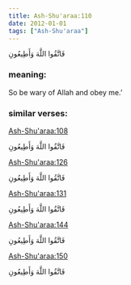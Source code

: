```yaml
---
title: Ash-Shu'araa:110
date: 2012-01-01
tags: ["Ash-Shu'araa"]
---
```

فَاتَّقُوا اللَّهَ وَأَطِيعُونِ
### meaning: 
So be wary of Allah and obey me.’
### similar verses: 

[Ash-Shu'araa:108](/26/108)

فَاتَّقُوا اللَّهَ وَأَطِيعُونِ

[Ash-Shu'araa:126](/26/126)

فَاتَّقُوا اللَّهَ وَأَطِيعُونِ

[Ash-Shu'araa:131](/26/131)

فَاتَّقُوا اللَّهَ وَأَطِيعُونِ

[Ash-Shu'araa:144](/26/144)

فَاتَّقُوا اللَّهَ وَأَطِيعُونِ

[Ash-Shu'araa:150](/26/150)

فَاتَّقُوا اللَّهَ وَأَطِيعُونِ
